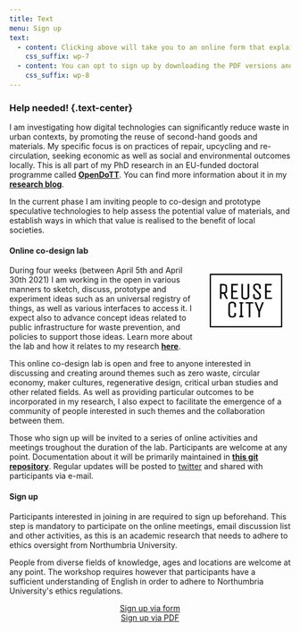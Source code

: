 ```yaml
---
title: Text
menu: Sign up
text:
  - content: Clicking above will take you to an online form that explains in detail what you are agreeing to.
    css_suffix: wp-7
  - content: You can opt to sign up by downloading the PDF versions and sending me via email.
    css_suffix: wp-8
---
```

### Help needed! {.text-center}

I am investigating how digital technologies can significantly reduce waste in urban contexts, by promoting the reuse of second-hand goods and materials. My specific focus is on practices of repair, upcycling and re-circulation, seeking economic as well as social and environmental outcomes locally. This is all part of my PhD research in an EU-funded doctoral programme called **[OpenDoTT](https://opendott.org)**. You can find more information about it in my **[research blog](https://is.efeefe.me/opendott)**.

In the current phase I am inviting people to co-design and prototype speculative technologies to help assess the potential value of materials, and establish ways in which that value is realised to the benefit of local societies.

#### Online co-design lab

<div>
  <img style="float: right; width: 130px; margin: 15px;" src="https://github.com/opendott-smartcities/make.reuse.city/raw/master/themes/reuse/img/logo.png">
  <p>
    During four weeks (between April 5th and April 30th 2021) I am working in the open in various manners to sketch, discuss, prototype and experiment ideas such as an universal registry of things, as well as various interfaces to access it. I expect also to advance concept ideas related to public infrastructure for waste prevention, and policies to support those ideas. Learn more about the lab and how it relates to my research <a href="https://is.efeefe.me/reuse-city"><strong>here</strong></a>.
  </p>
  <p>
    This online co-design lab is open and free to anyone interested in discussing and creating around themes such as zero waste, circular economy, maker cultures, regenerative design, critical urban studies and other related fields. As well as providing particular outcomes to be incorporated in my research, I also expect to facilitate the emergence of a community of people interested in such themes and the collaboration between them.
  </p>
</div>

<a id="sign_up"> Those who sign up will be invited to a series of online activities and meetings troughout the duration of the lab. Participants are welcome at any point. Documentation about it will be primarily maintained in <a href="https://github.com/reuse-city/lab/"><strong>this git repository</strong></a>. Regular updates will be posted to [twitter](twitter.com/reuse_city) and shared with participants via e-mail.

#### Sign up

Participants interested in joining in are required to sign up beforehand. This step is mandatory to participate on the online meetings, email discussion list and other activities, as this is an academic research that needs to adhere to ethics oversight from Northumbria University.

People from diverse fields of knowledge, ages and locations are welcome at any point. The workshop requires however that participants have a sufficient understanding of English in order to adhere to Northumbria University's ethics regulations.

<div class="col-md-5" align="center">
    <a class="btn btn-success" href="https://forms.gle/rat12rsPstvg89aX9" role="button">Sign up via form</a>
</div>
<div class="col-md-5 col-md-offset-2 separator-x" align="center">
    <a class="btn btn-warning" href="https://is.efeefe.me/reuse-city/#PDF" role="button">Sign up via PDF</a>
</div>
